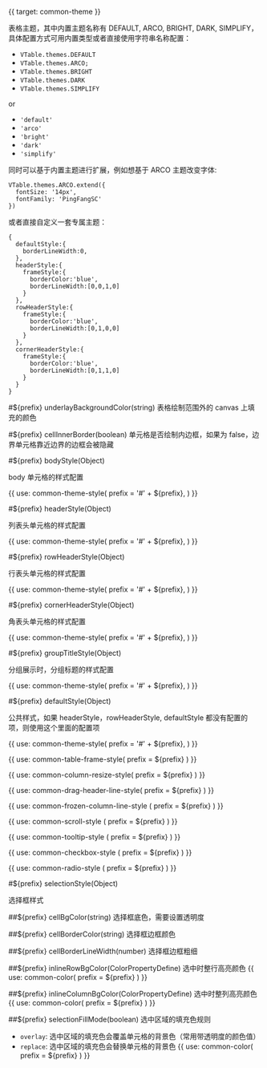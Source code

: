 {{ target: common-theme }}

表格主题，其中内置主题名称有 DEFAULT, ARCO, BRIGHT, DARK, SIMPLIFY，具体配置方式可用内置类型或者直接使用字符串名称配置：

- `VTable.themes.DEFAULT`
- `VTable.themes.ARCO;`
- `VTable.themes.BRIGHT`
- `VTable.themes.DARK`
- `VTable.themes.SIMPLIFY`

or

- `'default'`
- `'arco'`
- `'bright'`
- `'dark'`
- `'simplify'`

同时可以基于内置主题进行扩展，例如想基于 ARCO 主题改变字体:

```
VTable.themes.ARCO.extend({
  fontSize: '14px',
  fontFamily: 'PingFangSC'
})
```

或者直接自定义一套专属主题：

```
{
  defaultStyle:{
    borderLineWidth:0,
  },
  headerStyle:{
    frameStyle:{
      borderColor:'blue',
      borderLineWidth:[0,0,1,0]
    }
  },
  rowHeaderStyle:{
    frameStyle:{
      borderColor:'blue',
      borderLineWidth:[0,1,0,0]
    }
  },
  cornerHeaderStyle:{
    frameStyle:{
      borderColor:'blue',
      borderLineWidth:[0,1,1,0]
    }
  }
}
```

#${prefix} underlayBackgroundColor(string)
表格绘制范围外的 canvas 上填充的颜色

#${prefix} cellInnerBorder(boolean)
单元格是否绘制内边框，如果为 false，边界单元格靠近边界的边框会被隐藏

#${prefix} bodyStyle(Object)

body 单元格的样式配置

{{ use: common-theme-style(
  prefix = '#' + ${prefix},
) }}

#${prefix} headerStyle(Object)

列表头单元格的样式配置

{{ use: common-theme-style(
  prefix = '#' + ${prefix},
) }}

#${prefix} rowHeaderStyle(Object)

行表头单元格的样式配置

{{ use: common-theme-style(
  prefix = '#' + ${prefix},
) }}

#${prefix} cornerHeaderStyle(Object)

角表头单元格的样式配置

{{ use: common-theme-style(
  prefix = '#' + ${prefix},
) }}

#${prefix} groupTitleStyle(Object)

分组展示时，分组标题的样式配置

{{ use: common-theme-style(
  prefix = '#' + ${prefix},
) }}

#${prefix} defaultStyle(Object)

公共样式，如果 headerStyle，rowHeaderStyle, defaultStyle 都没有配置的项，则使用这个里面的配置项

{{ use: common-theme-style(
  prefix = '#' + ${prefix},
) }}

{{ use: common-table-frame-style(
  prefix = ${prefix}
  ) }}

{{ use: common-column-resize-style(
  prefix = ${prefix}
  ) }}

{{ use: common-drag-header-line-style(
  prefix = ${prefix}
  ) }}

{{ use: common-frozen-column-line-style (
  prefix = ${prefix}
  ) }}

{{ use: common-scroll-style (
  prefix = ${prefix}
  ) }}

{{ use: common-tooltip-style (
  prefix = ${prefix}
  ) }}

{{ use: common-checkbox-style (
  prefix = ${prefix}
  ) }}

{{ use: common-radio-style (
  prefix = ${prefix}
  ) }}

#${prefix} selectionStyle(Object)

选择框样式

##${prefix} cellBgColor(string)
选择框底色，需要设置透明度

##${prefix} cellBorderColor(string)
选择框边框颜色

##${prefix} cellBorderLineWidth(number)
选择框边框粗细

##${prefix} inlineRowBgColor(ColorPropertyDefine)
选中时整行高亮颜色
{{ use: common-color(
  prefix = ${prefix}
  ) }}

##${prefix} inlineColumnBgColor(ColorPropertyDefine)
选中时整列高亮颜色
{{ use: common-color(
  prefix = ${prefix}
  ) }}

##${prefix} selectionFillMode(boolean)
选中区域的填充色规则
  - `overlay`: 选中区域的填充色会覆盖单元格的背景色（常用带透明度的颜色值）
  - `replace`: 选中区域的填充色会替换单元格的背景色
{{ use: common-color(
  prefix = ${prefix}
  ) }}
